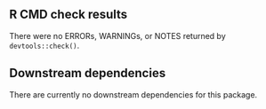 ## R CMD check results

There were no ERRORs, WARNINGs, or NOTES returned by `devtools::check()`.

## Downstream dependencies

There are currently no downstream dependencies for this package.
